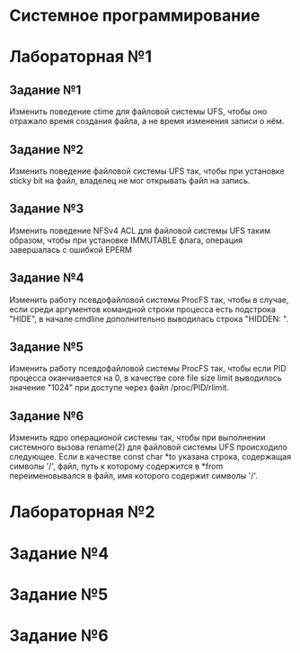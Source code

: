 # Системное программирование
# Лабораторная №1

## Задание №1
Изменить поведение ctime для файловой системы UFS, чтобы оно отражало время создания файла, а не время изменения записи о нём.

## Задание №2
Изменить поведение файловой системы UFS так, чтобы при установке sticky bit на файл, владелец не мог открывать файл на запись.

## Задание №3
Изменить поведение NFSv4 ACL для файловой системы UFS таким образом, чтобы при установке IMMUTABLE флага, операция завершалась с ошибкой EPERM

## Задание №4
Изменить работу псевдофайловой системы ProcFS так, чтобы в случае, если среди аргументов командной строки процесса есть подстрока "HIDE", в начале cmdline дополнительно выводилась строка "HIDDEN: ".

## Задание №5
Изменить работу псевдофайловой системы ProcFS так, чтобы если PID процесса оканчивается на 0, в качестве core file size limit выводилось значение "1024" при доступе через файл /proc/PID/rlimit.

## Задание №6
 Изменить ядро операционой системы так, чтобы при выполнении системного вызова rename(2) для файловой системы UFS происходило следующее.
Если в качестве const char *to указана строка, содержащая символы '/', файл, путь к которому содержится в *from переименовывался в файл, имя которого содержит символы '/'.


# Лабораторная №2
# Задание №4

# Задание №5

# Задание №6

